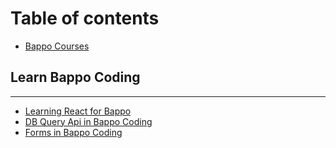# Table of contents

* [Bappo Courses](README.md)

## Learn Bappo Coding

---

* [Learning React for Bappo](learn-react-for-bappo.md)
* [DB Query Api in Bappo Coding](query-api.md)
* [Forms in Bappo Coding](forms-in-bappo-coding.md)

